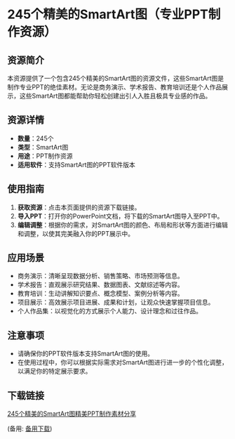  # 245个精美的SmartArt图（专业PPT制作资源）

 ## 资源简介

 本资源提供了一个包含245个精美的SmartArt图的资源文件，这些SmartArt图是制作专业PPT的绝佳素材。无论是商务演示、学术报告、教育培训还是个人作品展示，这些SmartArt图都能帮助你轻松创建出引人入胜且极具专业感的作品。

 ## 资源详情

 - **数量**：245个
 - **类型**：SmartArt图
 - **用途**：PPT制作资源
 - **适用软件**：支持SmartArt图的PPT软件版本

 ## 使用指南

 1. **获取资源**：点击本页面提供的资源下载链接。
 2. **导入PPT**：打开你的PowerPoint文档，将下载的SmartArt图导入至PPT中。
 3. **编辑调整**：根据你的需求，对SmartArt图的颜色、布局和形状等方面进行编辑和调整，以使其完美融入你的PPT展示中。

 ## 应用场景

 - 商务演示：清晰呈现数据分析、销售策略、市场预测等信息。
 - 学术报告：直观展示研究结果、数据图表、文献综述等内容。
 - 教育培训：生动讲解知识要点、概念模型、案例分析等内容。
 - 项目展示：高效展示项目进展、成果和计划，让观众快速掌握项目信息。
 - 个人作品集：以视觉化的方式展示个人能力、设计理念和过往作品。

 ## 注意事项

 - 请确保你的PPT软件版本支持SmartArt图的使用。
 - 在使用过程中，你可以根据实际需求对SmartArt图进行进一步的个性化调整，以满足你的特定展示要求。

 ## 下载链接
 [245个精美的SmartArt图精美PPT制作素材分享](https://pan.quark.cn/s/fb459958c14c) 

 (备用: [备用下载](https://pan.baidu.com/s/1g58QnS7-I0iMbluPCt0wDg?pwd=1234))
